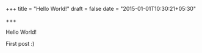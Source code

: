 +++
title = "Hello World!"
draft = false
date = "2015-01-01T10:30:21+05:30"

+++

Hello World!

First post :)